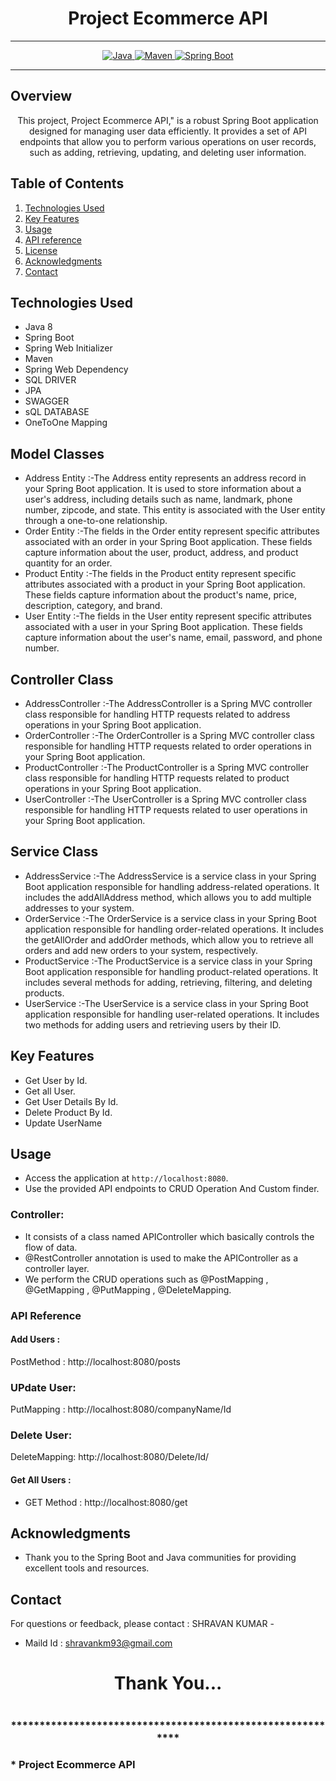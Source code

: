 # <h1 align = "center"> Project Ecommerce API </h1>
___ 
<p align="center">
<a href="Java url">
    <img alt="Java" src="https://img.shields.io/badge/Java->=8-darkblue.svg" />
</a>
<a href="Maven url" >
    <img alt="Maven" src="https://img.shields.io/badge/maven-3.1.3-brightgreen.svg" />
</a>
<a href="Spring Boot url" >
    <img alt="Spring Boot" src="https://img.shields.io/badge/Spring Boot-3.0.6-brightgreen.svg" />
</a>
</p>

---

<p align="left">

<!-- Project Description -->
## Overview
<p align="center">This project,  Project Ecommerce API," is a robust Spring Boot application designed for managing user data efficiently. It provides a set of API endpoints that allow you to perform various operations on user records, such as adding, retrieving, updating, and deleting user information. 
</p>

<!-- Table of Contents -->
## Table of Contents
1. [Technologies Used](#technologies-used)
2. [Key Features](#key-features)
3. [Usage](#usage)
4. [API reference](#api-reference)
5. [License](#license)
6. [Acknowledgments](#acknowledgments)
7. [Contact](#contact)

<!-- Technologies Used -->
## Technologies Used
- Java 8
- Spring Boot
- Spring Web Initializer
- Maven
- Spring Web Dependency
- SQL DRIVER
- JPA
- SWAGGER
- sQL DATABASE
- OneToOne Mapping

## Model Classes
- Address Entity :-The Address entity represents an address record in your Spring Boot application. It is used to store information about a user's address, including details such as name, landmark, phone number, zipcode, and state. This entity is associated with the User entity through a one-to-one relationship.
- Order Entity :-The fields in the Order entity represent specific attributes associated with an order in your Spring Boot application. These fields capture information about the user, product, address, and product quantity for an order.
- Product Entity :-The fields in the Product entity represent specific attributes associated with a product in your Spring Boot application. These fields capture information about the product's name, price, description, category, and brand.
- User Entity :-The fields in the User entity represent specific attributes associated with a user in your Spring Boot application. These fields capture information about the user's name, email, password, and phone number.
## Controller Class
- AddressController :-The AddressController is a Spring MVC controller class responsible for handling HTTP requests related to address operations in your Spring Boot application.
- OrderController :-The OrderController is a Spring MVC controller class responsible for handling HTTP requests related to order operations in your Spring Boot application.
- ProductController :-The ProductController is a Spring MVC controller class responsible for handling HTTP requests related to product operations in your Spring Boot application.
- UserController :-The UserController is a Spring MVC controller class responsible for handling HTTP requests related to user operations in your Spring Boot application.
## Service Class
- AddressService :-The AddressService is a service class in your Spring Boot application responsible for handling address-related operations. It includes the addAllAddress method, which allows you to add multiple addresses to your system.
- OrderService :-The OrderService is a service class in your Spring Boot application responsible for handling order-related operations. It includes the getAllOrder and addOrder methods, which allow you to retrieve all orders and add new orders to your system, respectively.
- ProductService :-The ProductService is a service class in your Spring Boot application responsible for handling product-related operations. It includes several methods for adding, retrieving, filtering, and deleting products.
- UserService :-The UserService is a service class in your Spring Boot application responsible for handling user-related operations. It includes two methods for adding users and retrieving users by their ID.


<!-- Key Features -->
## Key Features
- Get User by Id.
- Get all User.
- Get User Details By Id.
- Delete Product By Id.
- Update UserName

<!-- Usage -->
## Usage
- Access the application at `http://localhost:8080`.
- Use the provided API endpoints to CRUD Operation And Custom finder.

### Controller:
- It consists of a class named APIController which basically controls the flow of data.
- @RestController annotation is used to make the APIController as a controller layer.
- We perform the CRUD operations such as @PostMapping , @GetMapping , @PutMapping , @DeleteMapping.

### API Reference

#### Add Users :
PostMethod :  http://localhost:8080/posts
### UPdate User:
PutMapping : http://localhost:8080/companyName/Id

### Delete User:
DeleteMapping: http://localhost:8080/Delete/Id/


#### Get All Users :
 - GET Method : http://localhost:8080/get

 

 <!-- Acknowledgments -->
## Acknowledgments
- Thank you to the Spring Boot and Java communities for providing excellent tools and resources.

<!-- Contact -->
## Contact
For questions or feedback, please contact : SHRAVAN KUMAR   -
- Maild Id : shravankm93@gmail.com

<h1 align="center">Thank You...<h1>
<h3 align = "center"> ***********************************************************<h3>
*  Project Ecommerce API
